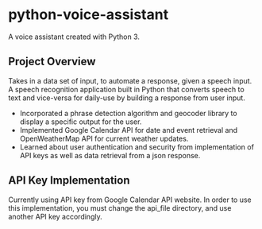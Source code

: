 # python-voice-assistant
A voice assistant created with Python 3.

## Project Overview
Takes in a data set of input, to automate a response, given a speech input.
A speech recognition application built in Python that converts speech to text and vice-versa for daily-use by building a response from user input.

* Incorporated a phrase detection algorithm and geocoder library to display a specific output for the user.
* Implemented Google Calendar API for date and event retrieval and OpenWeatherMap API for current weather
updates.
* Learned about user authentication and security from implementation of API keys as well as data retrieval from
a json response.

## API Key Implementation
Currently using API key from Google Calendar API website.
In order to use this implementation, you must change the api_file directory, and use another API key accordingly.





